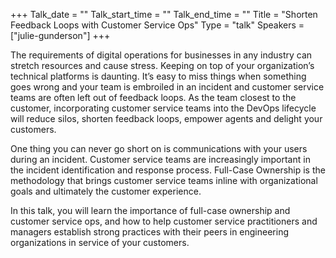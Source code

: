 +++
Talk_date = ""
Talk_start_time = ""
Talk_end_time = ""
Title = "Shorten Feedback Loops with Customer Service Ops"
Type = "talk"
Speakers = ["julie-gunderson"]
+++

The requirements of digital operations for businesses in any industry can stretch resources and cause stress. Keeping on top of your organization’s technical platforms is daunting. It’s easy to miss things when something goes wrong and your team is embroiled in an incident and customer service teams are often left out of feedback loops. As the team closest to the customer, incorporating customer service teams into the DevOps lifecycle will reduce silos, shorten feedback loops, empower agents and delight your customers. 

One thing you can never go short on is communications with your users during an incident. Customer service teams are increasingly important in the incident identification and response process. Full-Case Ownership is the methodology that brings customer service teams inline with organizational goals and ultimately the customer experience. 
 
In this talk, you will learn the importance of full-case ownership and customer service ops, and how to help customer service practitioners and managers establish strong practices with their peers in engineering organizations in service of your customers.
